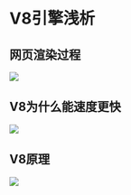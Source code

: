 # V8引擎浅析
## 网页渲染过程
![](https://cdn.jsdelivr.net/gh/Huansheng1/myimg/PicGo/20201121133024.png)
## V8为什么能速度更快
![](https://cdn.jsdelivr.net/gh/Huansheng1/myimg/PicGo/20201121133133.png)
## V8原理
![](https://cdn.jsdelivr.net/gh/Huansheng1/myimg/PicGo/20201121132709.png)